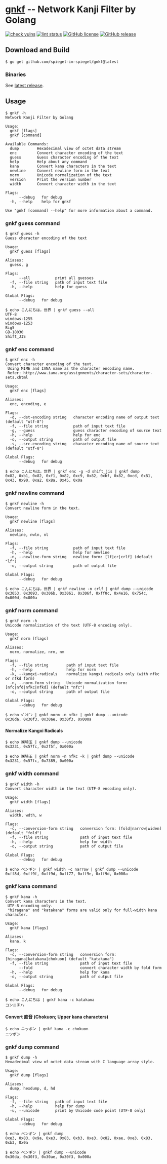 # [gnkf] -- Network Kanji Filter by Golang

[![check vulns](https://github.com/spiegel-im-spiegel/gnkf/workflows/vulns/badge.svg)](https://github.com/spiegel-im-spiegel/gnkf/actions)
[![lint status](https://github.com/spiegel-im-spiegel/gnkf/workflows/lint/badge.svg)](https://github.com/spiegel-im-spiegel/gnkf/actions)
[![GitHub license](https://img.shields.io/badge/license-Apache%202-blue.svg)](https://raw.githubusercontent.com/spiegel-im-spiegel/gnkf/master/LICENSE)
[![GitHub release](https://img.shields.io/github/release/spiegel-im-spiegel/gnkf.svg)](https://github.com/spiegel-im-spiegel/gnkf/releases/latest)

## Download and Build

```
$ go get github.com/spiegel-im-spiegel/gnkf@latest
```

### Binaries

See [latest release](https://github.com/spiegel-im-spiegel/gnkf/releases/latest).

## Usage

```
$ gnkf -h
Network Kanji Filter by Golang

Usage:
  gnkf [flags]
  gnkf [command]

Available Commands:
  dump        Hexadecimal view of octet data stream
  enc         Convert character encoding of the text
  guess       Guess character encoding of the text
  help        Help about any command
  kana        Convert kana characters in the text
  newline     Convert newline form in the text
  norm        Unicode normalization of the text
  version     Print the version number
  width       Convert character width in the text

Flags:
      --debug   for debug
  -h, --help    help for gnkf

Use "gnkf [command] --help" for more information about a command.
```

### gnkf guess command

```
$ gnkf guess -h
Guess character encoding of the text

Usage:
  gnkf guess [flags]

Aliases:
  guess, g

Flags:
      --all           print all guesses
  -f, --file string   path of input text file
  -h, --help          help for guess

Global Flags:
      --debug   for debug

$ echo こんにちは，世界 | gnkf guess --all
UTF-8
windows-1255
windows-1253
Big5
GB-18030
Shift_JIS
```

### gnkf enc command

```
$ gnkf enc -h
Convert character encoding of the text.
 Using MIME and IANA name as the character encoding name.
 Refer: http://www.iana.org/assignments/character-sets/character-sets.xhtml

Usage:
  gnkf enc [flags]

Aliases:
  enc, encoding, e

Flags:
  -d, --dst-encoding string   character encoding name of output text (default "utf-8")
  -f, --file string           path of input text file
  -g, --guess                 guess character encoding of source text
  -h, --help                  help for enc
  -o, --output string         path of output file
  -s, --src-encoding string   character encoding name of source text (default "utf-8")

Global Flags:
      --debug   for debug

$ echo こんにちは，世界 | gnkf enc -g -d shift_jis | gnkf dump 
0x82, 0xb1, 0x82, 0xf1, 0x82, 0xc9, 0x82, 0xbf, 0x82, 0xcd, 0x81, 0x43, 0x90, 0xa2, 0x8a, 0x45, 0x0a
```

### gnkf newline command

```
$ gnkf newline -h
Convert newline form in the text.

Usage:
  gnkf newline [flags]

Aliases:
  newline, nwln, nl

Flags:
  -f, --file string           path of input text file
  -h, --help                  help for newline
  -n, --newline-form string   newline form: [lf|cr|crlf] (default "lf")
  -o, --output string         path of output file

Global Flags:
      --debug   for debug

$ echo こんにちは，世界 | gnkf newline -n crlf | gnkf dump --unicode
0x3053, 0x3093, 0x306b, 0x3061, 0x306f, 0xff0c, 0x4e16, 0x754c, 0x000d, 0x000a
```

### gnkf norm command

```
$ gnkf norm -h
Unicode normalization of the text (UTF-8 encoding only).

Usage:
  gnkf norm [flags]

Aliases:
  norm, normalize, nrm, nm

Flags:
  -f, --file string        path of input text file
  -h, --help               help for norm
  -k, --kangxi-radicals    normalize kangxi radicals only (with nfkc or nfkd form)
  -n, --norm-form string   Unicode normalization form: [nfc|nfd|nfkc|nfkd] (default "nfc")
  -o, --output string      path of output file

Global Flags:
      --debug   for debug

$ echo ﾍﾟﾝｷﾞﾝ | gnkf norm -n nfkc | gnkf dump --unicode
0x30da, 0x30f3, 0x30ae, 0x30f3, 0x000a
```

#### Normalize Kangxi Radicals

```
$ echo ㈱埼⽟ | gnkf dump --unicode
0x3231, 0x57fc, 0x2f5f, 0x000a

$ echo ㈱埼⽟ | gnkf norm -n nfkc -k | gnkf dump --unicode
0x3231, 0x57fc, 0x7389, 0x000a
```

### gnkf width command

```
$ gnkf width -h
Convert character width in the text (UTF-8 encoding only).

Usage:
  gnkf width [flags]

Aliases:
  width, wdth, w

Flags:
  -c, --conversion-form string   conversion form: [fold|narrow|widen] (default "fold")
  -f, --file string              path of input text file
  -h, --help                     help for width
  -o, --output string            path of output file

Global Flags:
      --debug   for debug

$ echo ペンギン | gnkf width -c narrow | gnkf dump --unicode
0xff8d, 0xff9f, 0xff9d, 0xff77, 0xff9e, 0xff9d, 0x000a
```

### gnkf kana command

```
$ gnkf kana -h
Convert kana characters in the text.
 UTF-8 encoding only.
 "hiragana" and "katakana" forms are valid only for full-width kana character.

Usage:
  gnkf kana [flags]

Aliases:
  kana, k

Flags:
  -c, --conversion-form string   conversion form: [hiragana|katakana|chokuon] (default "katakana")
  -f, --file string              path of input text file
      --fold                     convert character width by fold form
  -h, --help                     help for kana
  -o, --output string            path of output file

Global Flags:
      --debug   for debug

$ echo こんにちは | gnkf kana -c katakana
コンニチハ
```

#### Convert 直音 (Chokuon; Upper kana characters)

```
$ echo ニッポン | gnkf kana -c chokuon
ニツポン
```

### gnkf dump command

```
$ gnkf dump -h
Hexadecimal view of octet data stream with C language array style.

Usage:
  gnkf dump [flags]

Aliases:
  dump, hexdump, d, hd

Flags:
  -f, --file string   path of input text file
  -h, --help          help for dump
  -u, --unicode       print by Unicode code point (UTF-8 only)

Global Flags:
      --debug   for debug

$ echo ペンギン | gnkf dump
0xe3, 0x83, 0x9a, 0xe3, 0x83, 0xb3, 0xe3, 0x82, 0xae, 0xe3, 0x83, 0xb3, 0x0a

$ echo ペンギン | gnkf dump --unicode
0x30da, 0x30f3, 0x30ae, 0x30f3, 0x000a
```

[gnkf]: https://github.com/spiegel-im-spiegel/gnkf "spiegel-im-spiegel/gnkf: Network Kanji Filter by Golang"
